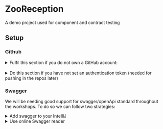 # ZooReception
A demo project used for component and contract testing

## Setup

### Github

<details>
    <summary>Fulfil this section if you do not own a GitHub account:</summary>
    <ol>
        <li>Go to https://github.com/</li>
        <li>Click the Sign Up button</li>
        <li>Enter your email address, password and username</li>
        <li>Enter your verification code received on your email</li>
        <li>Create the account of your choice (most likely a free one ;) )</li>
        <li>You should not be inside your account. Congrats!</li>
    </ol>
</details>

<br>

<details>
    <summary>Do this section if you have not set an authentication token (needed for pushing in the repos later)</summary>
    <ol>
        <li>Log in your account</li>
        <li>Click on your profile image in the top right corner and select Settings</li>
        <li>Select Developer settings - the last option in the left menu</li>
        <li>Select Personal access tokens</li>
        <li>Select Generate new token</li>
        <li>Write some description in the Note field</li>
        <li>Check the repo checkbox</li>
        <li>Press generate token.</li>
        <li>You should now see a special token generated. You need to use it as a password when pushing information to a repo.</li>
        <details>
            <summary>If you do not want to type this for every push do the following steps:</summary>
            <li>Open a command line terminal</li>
            <li>Type git config --global --list</li>
            <li>See what value you have for the key "credential.helper"</li>
            <li>
                We suggest it should be manager-core. 
                If not we recommend executing git config --global credential.helper manager-core.
                This will ensure that after the first time you are asked to type your username and 
                authorization token it will be cached for future purposes.
            </li>
        </details>
    </ol>
</details>

### Swagger

We will be needing good support for swagger/openApi standard throughout the workshops.
To do so we can follow two strategies:
<details>
    <summary>Add swagger to your IntelliJ</summary>
    <ol>
        <li>This approach is a little harder to initially setup but it will save you time afterwards!</li>
        <li>Open your IntelliJ instance</li>
        <li>Open File>Settings>Plugins>Marketplace</li>
        <li>Search for Swagger plugin. Keep in mind it may already be installed (check in the Installed section too)</li>
        <li>Install it if it has not been</li>
        <li>Open the yml/json file with the Swagger content</li>
        <li>You will see a small IntelliJ icon around the top right corner</li>
        <li>Press it and you will be able to see the swagger definition</li>
    </ol>
</details>
<details>
    <summary>Use online Swagger reader</summary>
    <ol>
        <li>This is the easier but not so comfortable approach.</li>
        <li>You need to copy the content of the json/yml file representing the Swagger documentation</li>
        <li>Open https://editor.swagger.io/</li>
        <li>Delete everything from the left-side panel</li>
        <li>Paste the copied content</li>
        <li>The swagger will be visualized in the right panel</li>
    </ol>
</details>
